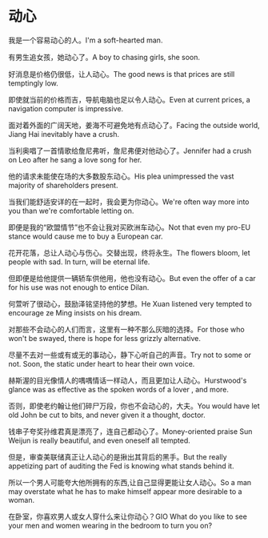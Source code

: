 # 动心

<p><span class="chinese">我是一个容易动心的人。</span><span class="english">I'm a soft-hearted man.</span></p>

<p><span class="chinese">有男生追女孩，她动心了。</span><span class="english">A boy to chasing girls, she soon.</span></p>

<p><span class="chinese">好消息是价格仍很低，让人动心。</span><span class="english">The good news is that prices are still temptingly low.</span></p>

<p><span class="chinese">即使就当前的价格而吉，导航电脑也足以令人动心。</span><span class="english">Even at current prices, a navigation computer is impressive.</span></p>

<p><span class="chinese">面对着外面的广阔天地，姜海不可避免地有点动心了。</span><span class="english">Facing the outside world, Jiang Hai inevitably have a crush.</span></p>

<p><span class="chinese">当利奥唱了一首情歌给詹尼弗听，詹尼弗便对他动心了。</span><span class="english">Jennifer had a crush on Leo after he sang a love song for her.</span></p>

<p><span class="chinese">他的请求未能使在场的大多数股东动心。</span><span class="english">His plea unimpressed the vast majority of shareholders present.</span></p>

<p><span class="chinese">当我们能舒适安详的在一起时，我会更为你动心。</span><span class="english">We're often way more into you than we're comfortable letting on.</span></p>

<p><span class="chinese">即便是我的“欧盟情节”也不会让我对买欧洲车动心。</span><span class="english">Not that even my pro-EU stance would cause me to buy a European car.</span></p>

<p><span class="chinese">花开花落，总让人动心与伤心。交替出现，终将永生。</span><span class="english">The flowers bloom, let people with sad. In turn, will be eternal life.</span></p>

<p><span class="chinese">但即便是给他提供一辆轿车供他用，他也没有动心。</span><span class="english">But even the offer of a car for his use was not enough to entice Dilan.</span></p>

<p><span class="chinese">何萱听了很动心，鼓励泽铭坚持他的梦想。</span><span class="english">He Xuan listened very tempted to encourage ze Ming insists on his dream.</span></p>

<p><span class="chinese">对那些不会动心的人们而言，这里有一种不那么灰暗的选择。</span><span class="english">For those who won't be swayed, there is hope for less grizzly alternative.</span></p>

<p><span class="chinese">尽量不去对一些或有或无的事动心，静下心听自己的声音。</span><span class="english">Try not to some or not. Soon, the static under heart to hear their own voice.</span></p>

<p><span class="chinese">赫斯渥的目光像情人的喁喁情话一样动人，而且更加让人动心。</span><span class="english">Hurstwood's glance was as effective as the spoken words of a lover , and more.</span></p>

<p><span class="chinese">否则，即使老约翰让他们碎尸万段，你也不会动心的，大夫。</span><span class="english">You would have let old John be cut to bits, and never given it a thought, doctor.</span></p>

<p><span class="chinese">钱串子夸奖孙维君真是漂亮了，连自己都动心了。</span><span class="english">Money-oriented praise Sun Weijun is really beautiful, and even oneself all tempted.</span></p>

<p><span class="chinese">但是，审查美联储真正让人动心的是揪出其背后的黑手。</span><span class="english">But the really appetizing part of auditing the Fed is knowing what stands behind it.</span></p>

<p><span class="chinese">所以一个男人可能夸大他所拥有的东西,让自己显得更能让女人动心。</span><span class="english">So a man may overstate what he has to make himself appear more desirable to a woman.</span></p>

<p><span class="chinese">在卧室，你喜欢男人或女人穿什么来让你动心？</span><span class="english">GIO What do you like to see your men and women wearing in the bedroom to turn you on?</span></p>

